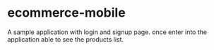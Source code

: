 # ecommerce-mobile
A sample application with login and signup page. once enter into the application able to see the products list.
